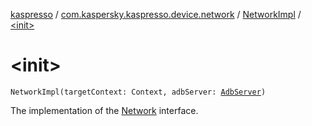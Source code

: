 [kaspresso](../../index.md) / [com.kaspersky.kaspresso.device.network](../index.md) / [NetworkImpl](index.md) / [&lt;init&gt;](./-init-.md)

# &lt;init&gt;

`NetworkImpl(targetContext: Context, adbServer: `[`AdbServer`](../../com.kaspersky.kaspresso.device.server/-adb-server/index.md)`)`

The implementation of the [Network](../-network/index.md) interface.


